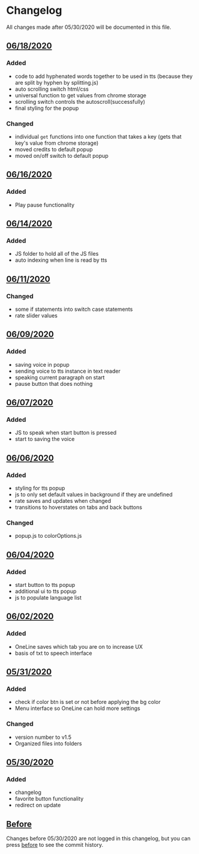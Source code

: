 # Changelog
All changes made after 05/30/2020 will be documented in this file.

## [06/18/2020]
### Added
 - code to add hyphenated words together to be used in tts (because they are split by hyphen by splitting.js)
 - auto scrolling switch html/css
 - universal function to get values from chrome storage
 - scrolling switch controls the autoscroll(successfully)
 - final styling for the popup

### Changed 
 - individual `get` functions into one function that takes a key (gets that key's value from chrome storage)
 - moved credits to default popup
 - moved on/off switch to default popup

## [06/16/2020]
### Added 
 - Play pause functionality

## [06/14/2020]
### Added
 - JS folder to hold all of the JS files
 - auto indexing when line is read by tts

## [06/11/2020]
### Changed
 - some if statements into switch case statements
 - rate slider values 

## [06/09/2020]
### Added
 - saving voice in popup
 - sending voice to tts instance in text reader 
 - speaking current paragraph on start 
 - pause button that does nothing

## [06/07/2020]
### Added
 - JS to speak when start button is pressed
 - start to saving the voice

## [06/06/2020]
### Added
 - styling for tts popup
 - js to only set default values in background if they are undefined
 - rate saves and updates when changed
 - transitions to hoverstates on tabs and back buttons

### Changed
 - popup.js to colorOptions.js

## [06/04/2020]
### Added
 - start button to tts popup
 - additional ui to tts popup
 - js to populate language list 

## [06/02/2020]
### Added
 - OneLine saves which tab you are on to increase UX
 - basis of txt to speech interface

## [05/31/2020]
### Added
 - check if color btn is set or not before applying the bg color
 - Menu interface so OneLine can hold more settings

### Changed
 - version number to v1.5
 - Organized files into folders

## [05/30/2020]
### Added
 - changelog
 - favorite button functionality
 - redirect on update

## [Before]
Changes before 05/30/2020 are not logged in this changelog, but you can press [before] to see the commit history.

[06/18/2020]: https://github.com/Gbillington1/OneLine-Chrome-Extension/compare/03b6e61..HEAD
[06/16/2020]: https://github.com/Gbillington1/OneLine-Chrome-Extension/compare/1c1088..f7b4fef
[06/14/2020]: https://github.com/Gbillington1/OneLine-Chrome-Extension/compare/cb42fda..16ffdcc
[06/11/2020]: https://github.com/Gbillington1/OneLine-Chrome-Extension/compare/baa5eaa..dbec2c2
[06/09/2020]: https://github.com/Gbillington1/OneLine-Chrome-Extension/compare/8b09872..6151166
[06/07/2020]: https://github.com/Gbillington1/OneLine-Chrome-Extension/compare/a47577a..12594eb
[06/06/2020]: https://github.com/Gbillington1/OneLine-Chrome-Extension/compare/06bf9b3..5538d9d
[06/04/2020]: https://github.com/Gbillington1/OneLine-Chrome-Extnesion/compare/99a0bed..6ceb18a
[06/02/2020]: https://github.com/Gbillington1/OneLine-Chrome-Extension/compare/de90531..675c448
[05/31/2020]: https://github.com/Gbillington1/OneLine-Chrome-Extension/compare/e8b62f7..8882dbc
[05/30/2020]: https://github.com/Gbillington1/OneLine-Chrome-Extension/compare/4b0b9a7..511107c
[Before]: https://github.com/Gbillington1/OneLine-Chrome-Extension/compare/795bb92..36685ff

